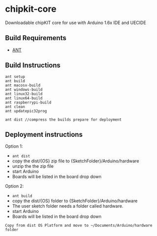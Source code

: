 # chipkit-core
Downloadable chipKIT core for use with Arduino 1.6x IDE and UECIDE
## Build Requirements

* [ANT](http://ant.apache.org/)

## Build Instructions

```
ant setup
ant build
ant macosx-build
ant windows-build
ant linux32-build
ant linux64-build
ant raspberrypi-build
ant clean
ant updatepic32prog

ant dist //compress the builds prepare for deployment
```

## Deployment instructions

Option 1:
* `ant dist`
* copy the dist/{OS} zip file to {SketchFolder}/Arduino/hardware
* unzip the the zip file
* start Arduino
* Boards will be listed in the board drop down

Option 2:
* `ant build`
* copy the dist/{OS} folder  to {SketchFolder}/Arduino/hardware
* The user sketch folder needs a folder called hardware.
* start Arduino
* Boards will be listed in the board drop down

```
Copy from dist OS Platform and move to ~/Documents/Arduino/hardware folder
```
